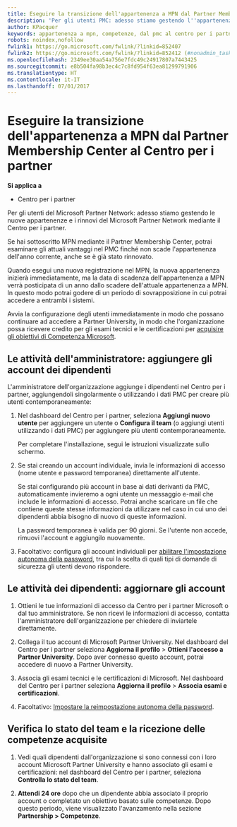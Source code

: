 ```yaml
---
title: Eseguire la transizione dell'appartenenza a MPN dal Partner Membership Center al Centro per i partner
description: 'Per gli utenti PMC: adesso stiamo gestendo l''appartenenza a MPN mediante il Centro per i partner. Ecco le operazioni che puoi effettuare.'
author: KPacquer
keywords: appartenenza a mpn, competenze, dal pmc al centro per i partner
robots: noindex,nofollow
fwlink1: https://go.microsoft.com/fwlink/?linkid=852407
fwlink2: https://go.microsoft.com/fwlink/?linkid=852412 (#nonadmin_tasks)
ms.openlocfilehash: 2349ee30aa54a756e7fdc49c24917807a7443425
ms.sourcegitcommit: e8b504fa98b3ec4c7c8fd954f63ea81299791906
ms.translationtype: HT
ms.contentlocale: it-IT
ms.lasthandoff: 07/01/2017
---
```

# <a name="transition-your-mpn-membership-from-partner-membership-center-to-partner-center"></a>Eseguire la transizione dell'appartenenza a MPN dal Partner Membership Center al Centro per i partner

**Si applica a**
-  Centro per i partner

Per gli utenti del Microsoft Partner Network: adesso stiamo gestendo le nuove appartenenze e i rinnovi del Microsoft Partner Network mediante il Centro per i partner.  

Se hai sottoscritto MPN mediante il Partner Membership Center, potrai esaminare gli attuali vantaggi nel PMC finché non scade l'appartenenza dell'anno corrente, anche se è già stato rinnovato. 

Quando esegui una nuova registrazione nel MPN, la nuova appartenenza inizierà immediatamente, ma la data di scadenza dell'appartenenza a MPN verrà posticipata di un anno dallo scadere dell'attuale appartenenza a MPN. In questo modo potrai godere di un periodo di sovrapposizione in cui potrai accedere a entrambi i sistemi.

Avvia la configurazione degli utenti immediatamente in modo che possano continuare ad accedere a Partner University, in modo che l'organizzazione possa ricevere credito per gli esami tecnici e le certificazioni per [acquisire gli obiettivi di Competenza Microsoft](competencies.md). 

## <a name="admin-tasks-add-employee-accounts"></a>Le attività dell'amministratore: aggiungere gli account dei dipendenti

L'amministratore dell'organizzazione aggiunge i dipendenti nel Centro per i partner, aggiungendoli singolarmente o utilizzando i dati PMC per creare più utenti contemporaneamente:

1.  Nel dashboard del Centro per i partner, seleziona **Aggiungi nuovo utente** per aggiungere un utente o **Configura il team** (o aggiungi utenti utilizzando i dati PMC) per aggiungere più utenti contemporaneamente.
    
    Per completare l'installazione, segui le istruzioni visualizzate sullo schermo.

2.  Se stai creando un account individuale, invia le informazioni di accesso (nome utente e password temporanea) direttamente all'utente.

    Se stai configurando più account in base ai dati derivanti da PMC, automaticamente invieremo a ogni utente un messaggio e-mail che include le informazioni di accesso. Potrai anche scaricare un file che contiene queste stesse informazioni da utilizzare nel caso in cui uno dei dipendenti abbia bisogno di nuovo di queste informazioni.

    La password temporanea è valida per 90 giorni. Se l'utente non accede, rimuovi l'account e aggiungilo nuovamente.

3.  Facoltativo: configura gli account individuali per [abilitare l'impostazione autonoma della password](https://docs.microsoft.com/azure/active-directory/active-directory-passwords-getting-started), tra cui la scelta di quali tipi di domande di sicurezza gli utenti devono rispondere. 

## <a href="" id="nonadmin_tasks"></a> Le attività dei dipendenti: aggiornare gli account

1.  Ottieni le tue informazioni di accesso da Centro per i partner Microsoft o dal tuo amministratore. Se non ricevi le informazioni di accesso, contatta l'amministratore dell'organizzazione per chiedere di inviartele direttamente. 

2.  Collega il tuo account di Microsoft Partner University. Nel dashboard del Centro per i partner seleziona **Aggiorna il profilo** > **Ottieni l'accesso a Partner University**.  Dopo aver connesso questo account, potrai accedere di nuovo a Partner University.

3.  Associa gli esami tecnici e le certificazioni di Microsoft. Nel dashboard del Centro per i partner seleziona **Aggiorna il profilo** > **Associa esami e certificazioni**. 

4.  Facoltativo: [Impostare la reimpostazione autonoma della password](https://docs.microsoft.com/en-us/azure/active-directory/active-directory-passwords-update-your-own-password).

## <a name="checking-team-status-and-receiving-competency-achievements"></a>Verifica lo stato del team e la ricezione delle competenze acquisite

1.  Vedi quali dipendenti dall'organizzazione si sono connessi con i loro account Microsoft Partner University e hanno associato gli esami e certificazioni: nel dashboard del Centro per i partner, seleziona **Controlla lo stato del team**.

2.  **Attendi 24 ore** dopo che un dipendente abbia associato il proprio account o completato un obiettivo basato sulle competenze. Dopo questo periodo, viene visualizzato l'avanzamento nella sezione **Partnership > Competenze**.
